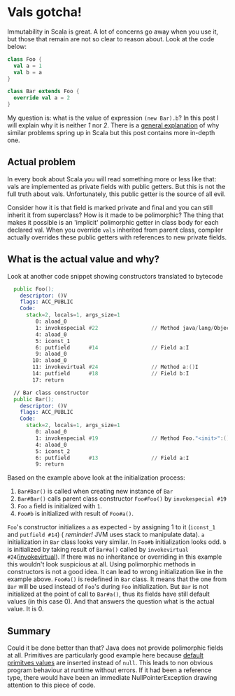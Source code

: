 # Vals gotcha!
Immutability in Scala is great. A lot of concerns go away when you use it, but those that remain are not so clear to reason about. Look at the code below:
```scala
class Foo {
  val a = 1
  val b = a
}

class Bar extends Foo {
  override val a = 2
}
```
My question is: what is the value of expression ```(new Bar).b```? In this post I will explain why it is neither *1* nor *2*.
There is a [general explanation](http://docs.scala-lang.org/tutorials/FAQ/initialization-order.html) of why similar problems spring up in Scala but this post contains more in-depth one.

## Actual problem
In every book about Scala you will read something more or less like that: vals are implemented as private fields with public getters. But this is not the full truth about vals. Unfortunately, this public getter is the source of all evil.

Consider how it is that field is marked private and final and you can still inherit it from superclass? How is it made to be polimorphic? The thing that makes it possible is an 'implicit' polimorphic getter in class body for each declared val. When you override ```vals``` inherited from parent class, compiler actually overrides these public getters with references to new private fields.

## What is the actual value and why?
Look at another code snippet showing constructors translated to bytecode
```asm
  public Foo();
    descriptor: ()V
    flags: ACC_PUBLIC
    Code:
      stack=2, locals=1, args_size=1
         0: aload_0
         1: invokespecial #22                 // Method java/lang/Object."<init>":()V
         4: aload_0
         5: iconst_1
         6: putfield      #14                 // Field a:I
         9: aload_0
        10: aload_0
        11: invokevirtual #24                 // Method a:()I
        14: putfield      #18                 // Field b:I
        17: return

  // Bar class constructor
  public Bar();
    descriptor: ()V
    flags: ACC_PUBLIC
    Code:
      stack=2, locals=1, args_size=1
         0: aload_0
         1: invokespecial #19                 // Method Foo."<init>":()V
         4: aload_0
         5: iconst_2
         6: putfield      #13                 // Field a:I
         9: return
```
Based on the example above look at the initialization process:

1. ```Bar#Bar()``` is called when creating new instance of ```Bar```
2.  ```Bar#Bar()``` calls parent class constructor ```Foo#Foo()``` by ```invokespecial #19```
3.  ```Foo``` ```a``` field is initialized with ```1```.
4.  ```Foo#b``` is initialized with result of ```Foo#a()```.

```Foo```'s constructor initializes ```a``` as expected - by assigning 1 to it (```iconst_1``` and ```putfield #14```) ( *reminder!* JVM uses stack to manipulate data). ```a``` initialization in ```Bar``` class looks very similar. In ```Foo#b``` initialization looks odd. ```b``` is initialized by taking result of ```Bar#a()``` called by ```invokevirtual #24```([invokevirtual](http://docs.oracle.com/javase/specs/jvms/se8/html/jvms-6.html#jvms-6.5.invokevirtual)). If there was no inheritance or overriding in this example this wouldn't look suspicious at all. Using polimorphic methods in constructors is not a good idea. It can lead to wrong initialization like in the example above. ```Foo#a()``` is redefined in ```Bar``` class. It means that the one from ```Bar``` will be used instead of ```Foo```'s during ```Foo``` initialization. But `Bar` is not initialized at the point of call to ```Bar#a()```,  thus its fields have still default values (in this case 0). And that answers the question what is the actual value. It is 0.

## Summary
Could it be done better than that? Java does not provide polimorphic fields at all. Primitives are particularly good example here because [default primitves values](https://docs.oracle.com/javase/specs/jvms/se8/html/jvms-2.html#jvms-2.3) are inserted instead of ```null```.  This leads to non obvious program behaviour at runtime without errors. If it had been a reference type, there would have been an immediate NullPointerException drawing attention to this piece of code.
